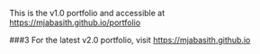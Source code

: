 This is the v1.0 portfolio and accessible at https://mjabasith.github.io/portfolio <br>

###3 For the latest v2.0 portfolio, visit https://mjabasith.github.io
